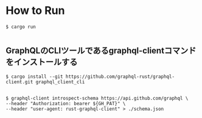 # How to Run

```
$ cargo run
```

# 

## GraphQLのCLIツールであるgraphql-clientコマンドをインストールする

```
$ cargo install --git https://github.com/graphql-rust/graphql-client.git graphql_client_cli
```

## 

```
$ graphql-client introspect-schema https://api.github.com/graphql \
--header "Authorization: bearer ${GH_PAT}" \
--header "user-agent: rust-graphql-client" > ./schema.json
```
